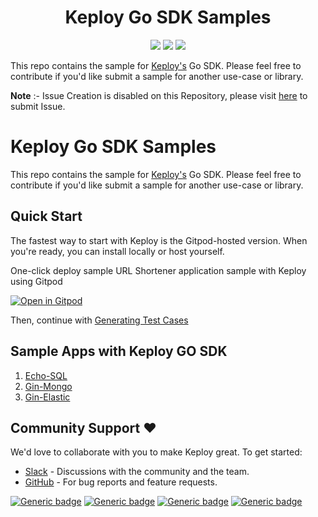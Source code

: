 <h1 align="center"> Keploy Go SDK Samples </h1>
<p align="center">

  <a href="CODE_OF_CONDUCT.md" alt="Contributions welcome">
    <img src="https://img.shields.io/badge/Contributions-Welcome-brightgreen?logo=github" /></a>
    
  <a href="https://join.slack.com/t/keploy/shared_invite/zt-12rfbvc01-o54cOG0X1G6eVJTuI_orSA" alt="Slack">
    <img src=".github/slack.svg" /></a>
    
  <a href="https://opensource.org/licenses/Apache-2.0" alt="License">
    <img src=".github/License-Apache_2.0-blue.svg" /></a>

This repo contains the sample for [Keploy's](https://keploy.io) Go SDK. Please feel free to contribute if you'd like submit a sample for another use-case or library. 

**Note** :- Issue Creation is disabled on this Repository, please visit [here](https://github.com/keploy/keploy/issues/new/choose) to submit Issue.

# Keploy Go SDK Samples
This repo contains the sample for [Keploy's](https://keploy.io) Go SDK. Please feel free to contribute if you'd like submit a sample for another use-case or library.

## Quick Start
The fastest way to start with Keploy is the Gitpod-hosted version. When you're ready, you can install locally or host yourself.

One-click deploy sample URL Shortener application sample with Keploy using Gitpod 

[![Open in Gitpod](https://gitpod.io/button/open-in-gitpod.svg)](https://gitpod.io/from-referrer)

Then, continue with [Generating Test Cases](https://github.com/keploy/samples-go/tree/main/echo-sql#generate-shortned-url)

## Sample Apps with Keploy GO SDK

1. [Echo-SQL](https://github.com/keploy/samples-go/tree/main/echo-sql)
2. [Gin-Mongo](https://github.com/keploy/samples-go/tree/main/gin-mongo)
3. [Gin-Elastic](https://github.com/keploy/samples-go/tree/main/gin-elastic)

[//]: # (3. [Users-Profile]&#40;https://github.com/keploy/samples-go/tree/main/users-profile&#41;)

## Community Support ❤️

We'd love to collaborate with you to make Keploy great. To get started:
* [Slack](https://join.slack.com/t/keploy/shared_invite/zt-12rfbvc01-o54cOG0X1G6eVJTuI_orSA) - Discussions with the community and the team.
* [GitHub](https://github.com/keploy/keploy/issues) - For bug reports and feature requests.

[![Generic badge](https://img.shields.io/badge/Slack-teal.svg?style=for-the-badge)](https://join.slack.com/t/keploy/shared_invite/zt-12rfbvc01-o54cOG0X1G6eVJTuI_orSA)
[![Generic badge](https://img.shields.io/badge/LinkedIn-blue.svg?style=for-the-badge)](https://www.linkedin.com/company/keploy/)
[![Generic badge](https://img.shields.io/badge/Youtube-teal.svg?style=for-the-badge)](https://www.youtube.com/channel/UC6OTg7F4o0WkmNtSoob34lg)
[![Generic badge](https://img.shields.io/badge/Twitter-blue.svg?style=for-the-badge)](https://twitter.com/Keployio)
